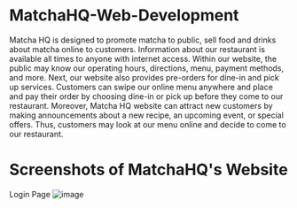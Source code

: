 # MatchaHQ-Web-Development
Matcha HQ is designed to promote matcha to public, sell food and drinks about matcha online to customers. Information about our restaurant is available all times to anyone with internet access. Within our website, the public may know our operating hours, directions, menu, payment methods, and more. Next, our website also provides pre-orders for dine-in and pick up services. Customers can swipe our online menu anywhere and place and pay their order by choosing dine-in or pick up before they come to our restaurant. Moreover, Matcha HQ website can attract new customers by making announcements about a new recipe, an upcoming event, or special offers. Thus, customers may look at our menu online and decide to come to our restaurant. 

# Screenshots of MatchaHQ's Website
Login Page
![image](https://github.com/xyoongi/MatchaHQ-Web-Development/assets/86104103/77536369-8310-4230-8c55-4ab2ca2cfc7f)


